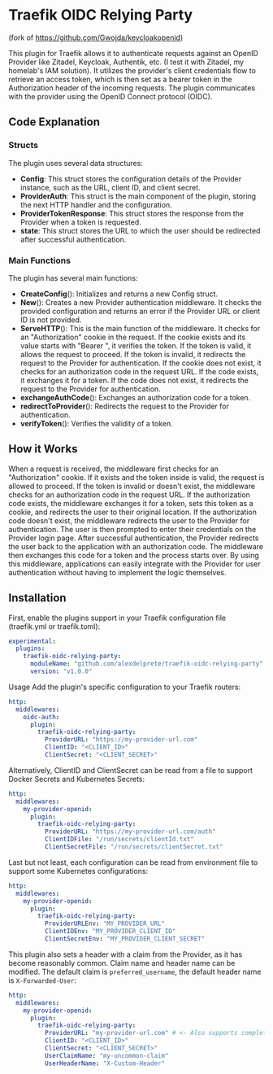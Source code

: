 # Traefik OIDC Relying Party
(fork of https://github.com/Gwojda/keycloakopenid)

This plugin for Traefik allows it to authenticate requests against an OpenID Provider like Zitadel, Keycloak, Authentik, etc. (I test it with Zitadel, my homelab's IAM solution). It utilizes the provider's client credentials flow to retrieve an access token, which is then set as a bearer token in the Authorization header of the incoming requests. The plugin communicates with the provider using the OpenID Connect protocol (OIDC).

## Code Explanation

### Structs

The plugin uses several data structures:

- **Config**: This struct stores the configuration details of the Provider instance, such as the URL, client ID, and client secret.
- **ProviderAuth**: This struct is the main component of the plugin, storing the next HTTP handler and the configuration.
- **ProviderTokenResponse**: This struct stores the response from the Provider when a token is requested.
- **state**: This struct stores the URL to which the user should be redirected after successful authentication.

### Main Functions

The plugin has several main functions:

- **CreateConfig**(): Initializes and returns a new Config struct.
- **New**(): Creates a new Provider authentication middleware. It checks the provided configuration and returns an error if the Provider URL or client ID is not provided.
- **ServeHTTP**(): This is the main function of the middleware. It checks for an "Authorization" cookie in the request. If the cookie exists and its value starts with "Bearer ", it verifies the token. If the token is valid, it allows the request to proceed. If the token is invalid, it redirects the request to the Provider for authentication. If the cookie does not exist, it checks for an authorization code in the request URL. If the code exists, it exchanges it for a token. If the code does not exist, it redirects the request to the Provider for authentication.
- **exchangeAuthCode**(): Exchanges an authorization code for a token.
- **redirectToProvider**(): Redirects the request to the Provider for authentication.
- **verifyToken**(): Verifies the validity of a token.

## How it Works

When a request is received, the middleware first checks for an "Authorization" cookie. If it exists and the token inside is valid, the request is allowed to proceed.
If the token is invalid or doesn't exist, the middleware checks for an authorization code in the request URL.
If the authorization code exists, the middleware exchanges it for a token, sets this token as a cookie, and redirects the user to their original location.
If the authorization code doesn't exist, the middleware redirects the user to the Provider for authentication.
The user is then prompted to enter their credentials on the Provider login page. After successful authentication, the Provider redirects the user back to the application with an authorization code.
The middleware then exchanges this code for a token and the process starts over.
By using this middleware, applications can easily integrate with the Provider for user authentication without having to implement the logic themselves.

## Installation

First, enable the plugins support in your Traefik configuration file (traefik.yml or traefik.toml):

```yaml
experimental:
  plugins:
    traefik-oidc-relying-party:
      moduleName: "github.com/alexdelprete/traefik-oidc-relying-party"
      version: "v1.0.0"
```

Usage
Add the plugin's specific configuration to your Traefik routers:

```yaml
http:
  middlewares:
    oidc-auth:
      plugin:
        traefik-oidc-relying-party:
          ProviderURL: "https://my-provider-url.com"
          ClientID: "<CLIENT_ID>"
          ClientSecret: "<CLIENT_SECRET>"
```

Alternatively, ClientID and ClientSecret can be read from a file to support Docker Secrets and Kubernetes Secrets:

```yaml
http:
  middlewares:
    my-provider-openid:
      plugin:
        traefik-oidc-relying-party:
          ProviderURL: "https://my-provider-url.com/auth"
          ClientIDFile: "/run/secrets/clientId.txt"
          ClientSecretFile: "/run/secrets/clientSecret.txt"
```

Last but not least, each configuration can be read from environment file to support some Kubernetes configurations:

```yaml
http:
  middlewares:
    my-provider-openid:
      plugin:
        traefik-oidc-relying-party:
          ProviderURLEnv: "MY_PROVIDER_URL"
          ClientIDEnv: "MY_PROVIDER_CLIENT_ID"
          ClientSecretEnv: "MY_PROVIDER_CLIENT_SECRET"
```

This plugin also sets a header with a claim from the Provider, as it has become reasonably common. Claim name and header name can be modified. The default claim is <code>preferred_username</code>, the default header name is <code>X-Forwarded-User</code>:

```yaml
http:
  middlewares:
    my-provider-openid:
      plugin:
        traefik-oidc-relying-party:
          ProviderURL: "my-provider-url.com" # <- Also supports complete URL, e.g. https://my-provider-url.com/auth
          ClientID: "<CLIENT_ID>"
          ClientSecret: "<CLIENT_SECRET>"
          UserClaimName: "my-uncommon-claim"
          UserHeaderName: "X-Custom-Header"
```

